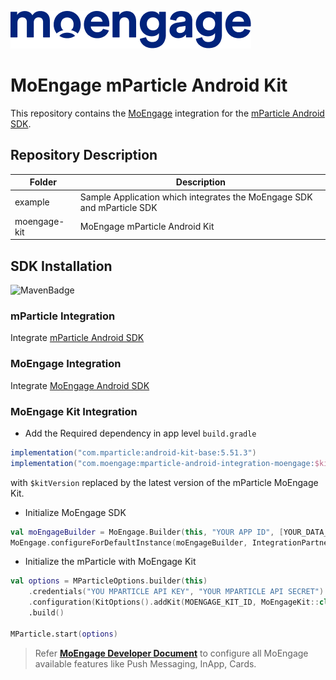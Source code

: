 ![Logo](/.github/logo.png)

# MoEngage mParticle Android Kit

This repository contains the [MoEngage](https://www.moengage.com) integration for the [mParticle Android SDK](https://github.com/mParticle/mparticle-android-sdk).

## Repository Description

| Folder       | Description                                                            |
|--------------|------------------------------------------------------------------------|
| example      | Sample Application which integrates the MoEngage SDK and mParticle SDK |
| moengage-kit | MoEngage mParticle Android Kit                                         |

## SDK Installation

![MavenBadge](ttps://img.shields.io/maven-central/v/com.moengage/mparticle-android-integration-moengage/badge.svg)

### mParticle Integration
Integrate [mParticle Android SDK](https://docs.mparticle.com/developers/sdk/android/initialization/)

### MoEngage Integration
Integrate [MoEngage Android SDK](https://developers.moengage.com/hc/en-us/sections/5338467172628-Basic-Integration)

### MoEngage Kit Integration
- Add the Required dependency in app level `build.gradle`
```groovy
implementation("com.mparticle:android-kit-base:5.51.3")
implementation("com.moengage:mparticle-android-integration-moengage:$kitVersion")
```
with `$kitVersion` replaced by the latest version of the mParticle MoEngage Kit.

- Initialize MoEngage SDK
```kotlin
val moEngageBuilder = MoEngage.Builder(this, "YOUR APP ID", [YOUR_DATA_CENTER])
MoEngage.configureForDefaultInstance(moEngageBuilder, IntegrationPartner.M_PARTICLE)
```

- Initialize the mParticle with MoEngage Kit
```kotlin
val options = MParticleOptions.builder(this)
    .credentials("YOU MPARTICLE API KEY", "YOUR MPARTICLE API SECRET")
    .configuration(KitOptions().addKit(MOENGAGE_KIT_ID, MoEngageKit::class.java))
    .build()

MParticle.start(options)
```

> Refer [**MoEngage Developer Document**](https://developers.moengage.com/hc/en-us/categories/360006147431-Android-SDK) to configure all MoEngage available features like Push Messaging, InApp, Cards.
